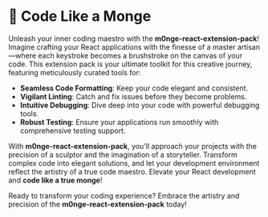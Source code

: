 # 🎨 Code Like a Monge

Unleash your inner coding maestro with the **m0nge-react-extension-pack**! Imagine crafting your React applications with the finesse of a master artisan—where each keystroke becomes a brushstroke on the canvas of your code. This extension pack is your ultimate toolkit for this creative journey, featuring meticulously curated tools for:

- **Seamless Code Formatting**: Keep your code elegant and consistent.
- **Vigilant Linting**: Catch and fix issues before they become problems.
- **Intuitive Debugging**: Dive deep into your code with powerful debugging tools.
- **Robust Testing**: Ensure your applications run smoothly with comprehensive testing support.

With **m0nge-react-extension-pack**, you'll approach your projects with the precision of a sculptor and the imagination of a storyteller. Transform complex code into elegant solutions, and let your development environment reflect the artistry of a true code maestro. Elevate your React development and **code like a true monge**!

Ready to transform your coding experience? Embrace the artistry and precision of the **m0nge-react-extension-pack** today!

